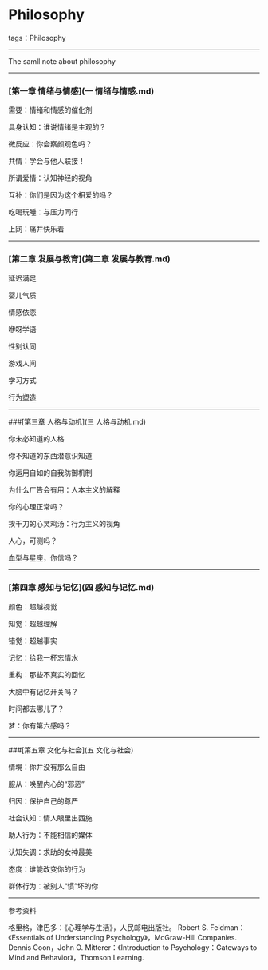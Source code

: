 # Philosophy
tags：Philosophy

-----
The samll note about philosophy
___
### [第一章 情绪与情感](一 情绪与情感.md)
需要：情绪和情感的催化剂 

具身认知：谁说情绪是主观的？



微反应：你会察颜观色吗？ 

共情：学会与他人联接！

所谓爱情：认知神经的视角

互补：你们是因为这个相爱的吗？

吃喝玩睡：与压力同行

上网：痛并快乐着

___

### [第二章  发展与教育](第二章 发展与教育.md)




延迟满足


婴儿气质

情感依恋

咿呀学语

性别认同

游戏人间

学习方式

行为塑造

___


###[第三章  人格与动机](三 人格与动机.md)

你未必知道的人格

你不知道的东西潜意识知道

你运用自如的自我防御机制

为什么广告会有用：人本主义的解释


你的心理正常吗？


挨千刀的心灵鸡汤：行为主义的视角

人心，可测吗？

血型与星座，你信吗？

___

### [第四章  感知与记忆](四 感知与记忆.md)


颜色：超越视觉

知觉：超越理解



错觉：超越事实

记忆：给我一杯忘情水


重构：那些不真实的回忆

大脑中有记忆开关吗？


时间都去哪儿了？

梦：你有第六感吗？


___


###[第五章  文化与社会](五 文化与社会)



情境：你并没有那么自由

服从：唤醒内心的“邪恶”




归因：保护自己的尊严


社会认知：情人眼里出西施

助人行为：不能相信的媒体


认知失调：求助的女神最美

态度：谁能改变你的行为

群体行为：被别人“惯”坏的你







___
参考资料

格里格，津巴多：《心理学与生活》，人民邮电出版社。
Robert S. Feldman：《Essentials of Understanding Psychology》，McGraw-Hill Companies.
Dennis Coon，John O. Mitterer：《Introduction to Psychology：Gateways to Mind and Behavior》，Thomson Learning.
